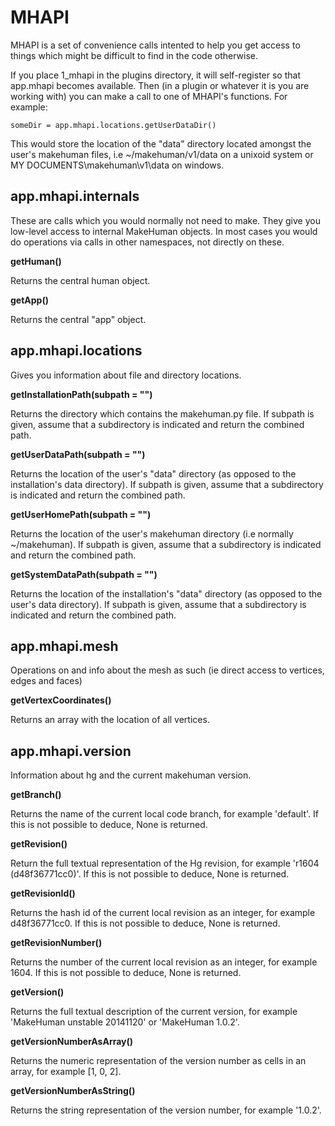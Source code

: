 # MHAPI

MHAPI is a set of convenience calls intented to help you get access to things which might be difficult to find in the code otherwise.

If you place 1_mhapi in the plugins directory, it will self-register so that app.mhapi becomes available. Then (in a plugin or whatever
it is you are working with) you can make a call to one of MHAPI's functions. For example:

    someDir = app.mhapi.locations.getUserDataDir()

This would store the location of the "data" directory located amongst the user's makehuman files, i.e ~/makehuman/v1/data on a unixoid
system or MY DOCUMENTS\makehuman\v1\data on windows. 

## app.mhapi.internals

These are calls which you would normally not need to make. They give you low-level access to internal MakeHuman objects. In most cases 
you would do operations via calls in other namespaces, not directly on these. 

**getHuman()**

Returns the central human object.

**getApp()**

Returns the central "app" object.

## app.mhapi.locations

Gives you information about file and directory locations. 

**getInstallationPath(subpath = "")**

Returns the directory which contains the makehuman.py file. If subpath is given, assume that a subdirectory is indicated and return the combined path.

**getUserDataPath(subpath = "")**

Returns the location of the user's "data" directory (as opposed to the installation's data directory). If subpath is given, assume that a subdirectory is indicated and return the combined path.

**getUserHomePath(subpath = "")**

Returns the location of the user's makehuman directory (i.e normally ~/makehuman). If subpath is given, assume that a subdirectory is indicated and return the combined path.

**getSystemDataPath(subpath = "")**

Returns the location of the installation's "data" directory (as opposed to the user's data directory). If subpath is given, assume that a subdirectory is indicated and return the combined path.

## app.mhapi.mesh

Operations on and info about the mesh as such (ie direct access to vertices, edges and faces)

**getVertexCoordinates()**

Returns an array with the location of all vertices.

## app.mhapi.version

Information about hg and the current makehuman version.

**getBranch()**

Returns the name of the current local code branch, for example 'default'. If this is not possible to deduce, None is returned.

**getRevision()**

Return the full textual representation of the Hg revision, for example 'r1604 (d48f36771cc0)'. If this is not possible to deduce, None is returned.

**getRevisionId()**

Returns the hash id of the current local revision as an integer, for example d48f36771cc0. If this is not possible to deduce, None is returned.

**getRevisionNumber()**

Returns the number of the current local revision as an integer, for example 1604. If this is not possible to deduce, None is returned.

**getVersion()**

Returns the full textual description of the current version, for example 'MakeHuman unstable 20141120' or 'MakeHuman 1.0.2'.

**getVersionNumberAsArray()**

Returns the numeric representation of the version number as cells in an array, for example [1, 0, 2].

**getVersionNumberAsString()**

Returns the string representation of the version number, for example '1.0.2'.



